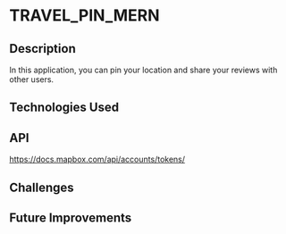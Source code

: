 # TRAVEL_PIN_MERN


## Description
In this application, you can pin your location and share your reviews with other users.

## Technologies Used


## API
https://docs.mapbox.com/api/accounts/tokens/



## Challenges





## Future Improvements

